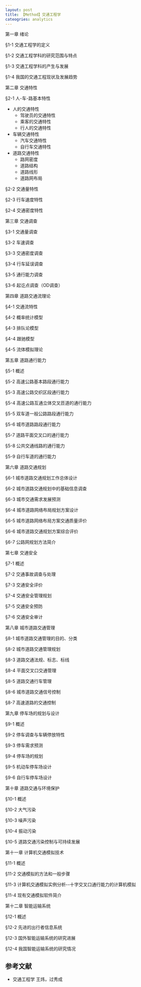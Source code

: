 ```yaml
---
layout: post
title: 【Method】交通工程学
cateogries: analytics
---
```


第一章 绪论

§1-1 交通工程学的定义

§1-2 交通工程学科的研究范围与特点

§1-3 交通工程学科的产生与发展

§1-4 我国的交通工程现状及发展趋势

第二章 交通特性

§2-1 人-车-路基本特性

- 人的交通特性
    - 驾驶员的交通特性
    - 乘客的交通特性
    - 行人的交通特性
- 车辆交通特性
    - 汽车交通特性
    - 自行车交通特性
- 道路交通特性
    - 路网密度
    - 道路结构
    - 道路线形
    - 道路网布局

§2-2 交通量特性

§2-3 行车速度特性

§2-4 交通密度特性

第三章 交通调查

§3-1 交通量调查

§3-2 车速调查

§3-3 交通密度调查

§3-4 行车延误调查

§3-5 通行能力调查

§3-6 起讫点调查（OD调查）

第四章 道路交通流理论

§4-1 交通流特性

§4-2 概率统计模型

§4-3 排队论模型

§4-4 跟驰模型

§4-5 流体模拟理论

第五章 道路通行能力

§5-1 概述

§5-2 高速公路基本路段通行能力

§5-3 高速公路交织区段通行能力

§5-4 高速公路互通立体交叉匝道的通行能力

§5-5 双车道一般公路路段通行能力

§5-6 城市道路路段通行能力

§5-7 道路平面交叉口的通行能力

§5-8 公共交通线路的通行能力

§5-9 自行车道的通行能力

第六章 道路交通规划

§6-1 城市道路交通规划工作总体设计

§6-2 城市道路交通规划中的基础信息调查

§6-3 城市交通需求发展预测

§6-4 城市道路网络布局规划方案设计

§6-5 城市道路网络布局方案交通质量评价

§6-6 城市道路交通规划方案综合评价

§6-7 公路网规划方法简介

第七章 交通安全

§7-1 概述

§7-2 交通事故调查与处理

§7-3 交通安全评价

§7-4 交通安全管理规划

§7-5 交通安全预防

§7-6 交通安全审计

第八章 城市道路交通管理

§8-1 城市道路交通管理的目的、分类

§8-2 城市道路交通管理规划

§8-3 道路交通法规、标志、标线

§8-4 平面交叉口交通管理

§8-5 道路交通行车管理

§8-6 城市道路交通信号控制

§8-7 高速道路的交通控制

第九章 停车场的规划与设计

§9-1 概述

§9-2 停车调查与车辆停放特性

§9-3 停车需求预测

§9-4 停车场的规划

§9-5 机动车停车场设计

§9-6 自行车停车场设计

第十章 道路交通与环境保护

§10-1 概述

§10-2 大气污染

§10-3 噪声污染

§10-4 振动污染

§10-5 道路交通污染控制与可持续发展

第十一章 计算机交通模拟技术

§11-1 概述

§11-2 交通模拟的方法和一般步骤

§11-3 计算机交通模拟实例分析--十字交叉口通行能力的计算机模拟

§11-4 现有交通模拟软件简介

第十二章 智能运输系统

§12-1 概述

§12-2 先进的出行者信息系统

§12-3 国外智能运输系统的研究进展

§12-4 我国智能运输系统的研究情况

## 参考文献

- 交通工程学 王炜，过秀成